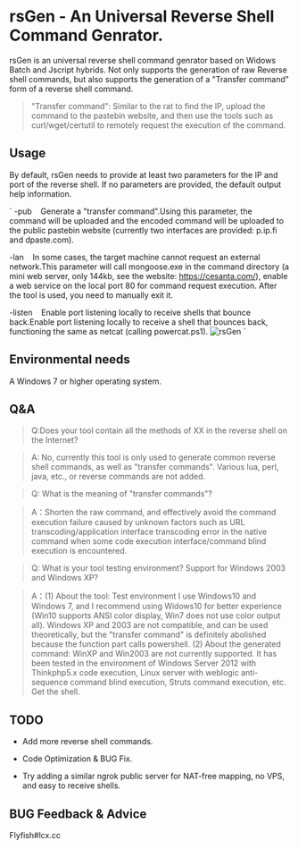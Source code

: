 
 rsGen - An Universal Reverse Shell Command Genrator.
 =

  rsGen is an universal reverse shell command genrator based on Widows Batch and  Jscript hybrids. Not only supports the generation of raw Reverse shell commands, but also supports the generation of a "Transfer command" form of a reverse shell command.
  
>"Transfer command": Similar to the rat to find the IP, upload the command to the pastebin website, and then use the tools such as curl/wget/certutil to remotely request the execution of the command.

## Usage
By default, rsGen needs to provide at least two parameters for the IP and port of the reverse shell. If no parameters are provided, the default output help information.

`
-pub &nbsp;&nbsp; Generate a "transfer command".Using this parameter, the command will be uploaded and the encoded command will be uploaded to the public pastebin website (currently two interfaces are provided: p.ip.fi and dpaste.com).

-lan &nbsp;&nbsp; In some cases, the target machine cannot request an external network.This parameter will call mongoose.exe in the command directory (a mini web server, only 144kb, see the website: https://cesanta.com/), enable a web service on the local port 80 for command request execution. After the tool is used, you need to manually exit it.

-listen &nbsp;&nbsp; Enable port listening locally to receive shells that bounce back.Enable port listening locally to receive a shell that bounces back, functioning the same as netcat (calling powercat.ps1).
![rsGen](https://raw.githubusercontent.com/FlyfishSec/rsGen/master/Usage/rsGen_Usage.gif "rsGen.gif")
`

## Environmental needs

   A Windows 7 or higher operating system.

## Q&A
>Q:Does your tool contain all the methods of XX in the reverse shell on the Internet?

>A: No, currently this tool is only used to generate common reverse shell commands, as well as "transfer commands". Various lua, perl, java, etc., or reverse commands are not added.

>Q: What is the meaning of "transfer commands"?

>A：Shorten the raw command, and effectively avoid the command execution failure caused by unknown factors such as URL transcoding/application interface transcoding error in the native command when some code execution interface/command blind execution is encountered.

>Q: What is your tool testing environment? Support for Windows 2003 and Windows XP?

>A：(1) About the tool: Test environment I use Windows10 and Windows 7, and I recommend using Widows10 for better experience (Win10 supports ANSI color display, Win7 does not use color output all). Windows XP and 2003 are not compatible, and can be used theoretically, but the "transfer command" is definitely abolished because the function part calls powershell.
(2) About the generated command: WinXP and Win2003 are not currently supported. It has been tested in the environment of Windows Server 2012 with Thinkphp5.x code execution, Linux server with weblogic anti-sequence command blind execution, Struts command execution, etc. Get the shell.

## TODO
   
   * Add more reverse shell commands.

   * Code Optimization & BUG Fix.

   * Try adding a similar ngrok public server for NAT-free mapping, no VPS, and easy to receive shells.

## BUG Feedback & Advice
Flyfish#lcx.cc
